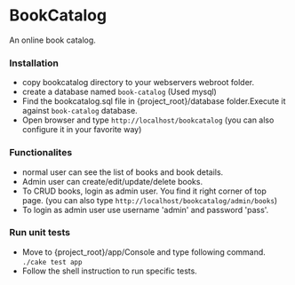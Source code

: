 BookCatalog
==========
An online book catalog.

### Installation ###
* copy bookcatalog directory to your webservers webroot folder.
* create a database named `book-catalog` (Used mysql)
* Find the bookcatalog.sql file in {project_root}/database folder.Execute it against `book-catalog` database.
* Open browser and type `http://localhost/bookcatalog` (you can also configure it in your favorite way)

### Functionalites ###
* normal user can see the list of books and book details.
* Admin user can create/edit/update/delete books.
* To CRUD books, login as admin user. You find it right corner of top page. (you can also type `http://localhost/bookcatalog/admin/books`)
* To login as admin user use username 'admin' and password 'pass'.

### Run unit tests ###
* Move to {project_root}/app/Console and type following command.<br>
`./cake test app`
* Follow the shell instruction to run specific tests.
